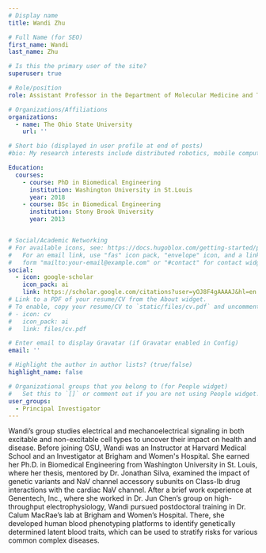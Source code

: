 ```yaml
---
# Display name
title: Wandi Zhu 

# Full Name (for SEO)
first_name: Wandi
last_name: Zhu 

# Is this the primary user of the site?
superuser: true

# Role/position
role: Assistant Professor in the Department of Molecular Medicine and Therapeutics

# Organizations/Affiliations
organizations:
  - name: The Ohio State University 
    url: ''

# Short bio (displayed in user profile at end of posts)
#bio: My research interests include distributed robotics, mobile computing and programmable matter.

Education:
  courses:
    - course: PhD in Biomedical Engineering
      institution: Washington University in St.Louis
      year: 2018
    - course: BSc in Biomedical Engineering
      institution: Stony Brook University
      year: 2013


# Social/Academic Networking
# For available icons, see: https://docs.hugoblox.com/getting-started/page-builder/#icons
#   For an email link, use "fas" icon pack, "envelope" icon, and a link in the
#   form "mailto:your-email@example.com" or "#contact" for contact widget.
social:
  - icon: google-scholar
    icon_pack: ai
    link: https://scholar.google.com/citations?user=yOJ8F4gAAAAJ&hl=en
# Link to a PDF of your resume/CV from the About widget.
# To enable, copy your resume/CV to `static/files/cv.pdf` and uncomment the lines below.
# - icon: cv
#   icon_pack: ai
#   link: files/cv.pdf

# Enter email to display Gravatar (if Gravatar enabled in Config)
email: ''

# Highlight the author in author lists? (true/false)
highlight_name: false

# Organizational groups that you belong to (for People widget)
#   Set this to `[]` or comment out if you are not using People widget.
user_groups:
  - Principal Investigator
---
```


Wandi’s group studies electrical and mechanoelectrical signaling in both excitable and non-excitable cell types to uncover their impact on health and disease. Before joining OSU, Wandi was an Instructor at Harvard Medical School and an Investigator at Brigham and Women's Hospital. She earned her Ph.D. in Biomedical Engineering from Washington University in St. Louis, where her thesis, mentored by Dr. Jonathan Silva, examined the impact of genetic variants and NaV channel accessory subunits on Class-Ib drug interactions with the cardiac NaV channel. After a brief work experience at Genentech, Inc., where she worked in Dr. Jun Chen’s group on high-throughput electrophysiology, Wandi pursued postdoctoral training in Dr. Calum MacRae’s lab at Brigham and Women’s Hospital. There, she developed human blood phenotyping platforms to identify genetically determined latent blood traits, which can be used to stratify risks for various common complex diseases.